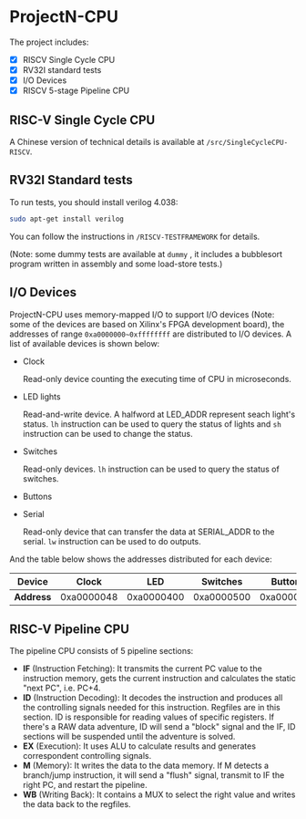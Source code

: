# ProjectN-CPU
The project includes:
- [x] RISCV Single Cycle CPU
- [x] RV32I standard tests
- [x] I/O Devices
- [x] RISCV 5-stage Pipeline CPU

## RISC-V Single Cycle CPU

 A Chinese version of technical details is available at `/src/SingleCycleCPU-RISCV`.

## RV32I Standard tests

To run tests, you should install verilog 4.038:

```bash
sudo apt-get install verilog
```

You can follow the instructions in `/RISCV-TESTFRAMEWORK` for details.

(Note: some dummy tests are available at `dummy` , it includes a bubblesort program written in assembly and some load-store tests.)

## I/O Devices

ProjectN-CPU uses memory-mapped I/O to support I/O devices (Note: some of the devices are based on Xilinx's FPGA development board), the addresses of range `0xa0000000~0xffffffff` are distributed to I/O devices. A list of available devices is shown below:

* Clock

    Read-only device counting the executing time of CPU in microseconds.

* LED lights

    Read-and-write device. A halfword at LED_ADDR represent seach light's status. `lh` instruction can be used to query the status of lights and `sh` instruction can be used to change the status.

* Switches

    Read-only devices. `lh` instruction can be used to query the status of switches.

* Buttons

* Serial

    Read-only device that can transfer the data at SERIAL_ADDR to the serial. `lw` instruction can be used to do outputs.

And the table below shows the addresses distributed for each device:

| Device      | Clock      | LED        | Switches   | Buttons    | Serial     |
| ----------- | ---------- | ---------- | ---------- | ---------- | ---------- |
| **Address** | 0xa0000048 | 0xa0000400 | 0xa0000500 | 0xa0000600 | 0xa00003f8 |

## RISC-V Pipeline CPU

The pipeline CPU consists of 5 pipeline sections:

* **IF** (Instruction Fetching): It transmits the current PC value to the instruction memory, gets the current instruction and calculates the static "next PC", i.e. PC+4.
* **ID** (Instruction Decoding): It decodes the instruction and produces all the controlling signals needed for this instruction. Regfiles are in this section. ID is responsible for reading values of specific registers. If there's a RAW data adventure, ID will send a "block" signal and the IF, ID sections will be suspended until the adventure is solved.
* **EX** (Execution): It uses ALU to calculate results and generates correspondent controlling signals.
* **M** (Memory): It writes the data to the data memory. If M detects a branch/jump instruction, it will send a "flush" signal, transmit to IF the right PC, and restart the pipeline.
* **WB** (Writing Back): It contains a MUX to select the right value and writes the data back to the regfiles.